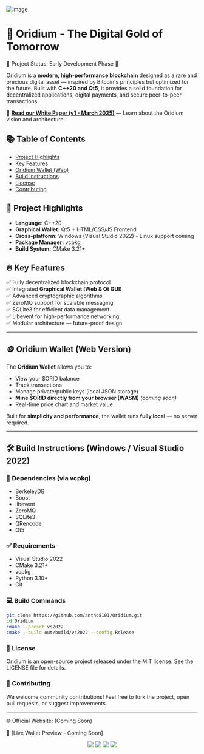 ![image](https://github.com/user-attachments/assets/f96c89c1-9980-4be0-abc0-42891f0881eb)

# 💎 Oridium - The Digital Gold of Tomorrow

🚀 Project Status: Early Development Phase 🚧

Oridium is a **modern, high-performance blockchain** designed as a rare and precious digital asset — inspired by Bitcoin's principles but optimized for the future. Built with **C++20 and Qt5**, it provides a solid foundation for decentralized applications, digital payments, and secure peer-to-peer transactions.

📖 **[Read our White Paper (v1 - March 2025)](https://ac-global-business.notion.site/Oridium-Whitepaper-1c12085e713e803aaaa8f832f0366dfb?pvs=4)** — Learn about the Oridium vision and architecture.

## 📚 Table of Contents
- [Project Highlights](#-project-highlights)
- [Key Features](#-key-features)
- [Oridium Wallet (Web)](#-oridium-wallet-web-version)
- [Build Instructions](#-build-instructions-windows--visual-studio-2022)
- [License](#-license)
- [Contributing](#-contributing)

## 🌟 Project Highlights
- **Language:** C++20  
- **Graphical Wallet:** Qt5 + HTML/CSS/JS Frontend  
- **Cross-platform:** Windows (Visual Studio 2022) - Linux support coming  
- **Package Manager:** vcpkg  
- **Build System:** CMake 3.21+  

## 🔥 Key Features
✅ Fully decentralized blockchain protocol  
✅ Integrated **Graphical Wallet (Web & Qt GUI)**  
✅ Advanced cryptographic algorithms  
✅ ZeroMQ support for scalable messaging  
✅ SQLite3 for efficient data management  
✅ Libevent for high-performance networking  
✅ Modular architecture — future-proof design  

---

## 🪙 Oridium Wallet (Web Version)
The **Oridium Wallet** allows you to:
- View your $ORID balance
- Track transactions
- Manage private/public keys (local JSON storage)
- **Mine $ORID directly from your browser (WASM)** *(coming soon)*
- Real-time price chart and market value

Built for **simplicity and performance**, the wallet runs **fully local** — no server required.

---

## 🛠 Build Instructions (Windows / Visual Studio 2022)

### 💾 Dependencies (via vcpkg)
- BerkeleyDB
- Boost
- libevent
- ZeroMQ
- SQLite3
- QRencode
- Qt5

### ✅ Requirements
- Visual Studio 2022
- CMake 3.21+
- vcpkg
- Python 3.10+
- Git

### 💻 Build Commands
```bash
git clone https://github.com/antho8101/Oridium.git
cd Oridium
cmake --preset vs2022
cmake --build out/build/vs2022 --config Release
```

### 📜 License
Oridium is an open-source project released under the MIT license. See the LICENSE file for details.

### 🤝 Contributing
We welcome community contributions!
Feel free to fork the project, open pull requests, or suggest improvements.

---

🌐 Official Website: (Coming Soon)

📱 [Live Wallet Preview - Coming Soon]

<p align="center">
  <img src="https://img.shields.io/badge/C%2B%2B-20-blue?style=flat-square" />
  <img src="https://img.shields.io/badge/CMake-Build-green?style=flat-square" />
  <img src="https://img.shields.io/badge/License-MIT-yellow?style=flat-square" />
  <img src="https://img.shields.io/badge/Made%20with-%E2%9D%A4-red?style=flat-square" />
</p>
